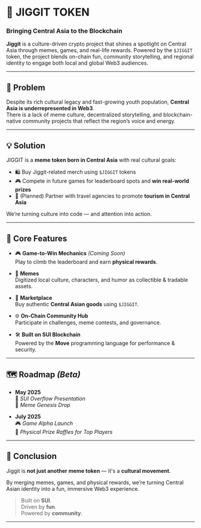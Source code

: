 # 🧿 JIGGIT TOKEN  
### Bringing Central Asia to the Blockchain

**Jiggit** is a culture-driven crypto project that shines a spotlight on Central Asia through memes, games, and real-life rewards. Powered by the `$JIGGIT` token, the project blends on-chain fun, community storytelling, and regional identity to engage both local and global Web3 audiences.

---

## 🧩 Problem

Despite its rich cultural legacy and fast-growing youth population, **Central Asia is underrepresented in Web3**.  
There is a lack of meme culture, decentralized storytelling, and blockchain-native community projects that reflect the region’s voice and energy.

---

## 💡 Solution

JIGGIT is a **meme token born in Central Asia** with real cultural goals:  
- 🛍 Buy Jiggit-related merch using `$JIGGIT` tokens  
- 🎮 Compete in future games for leaderboard spots and **win real-world prizes**  
- 🧳 (Planned) Partner with travel agencies to promote **tourism in Central Asia**

We’re turning culture into code — and attention into action.

---

## 🔑 Core Features

- 🎮 **Game-to-Win Mechanics** *(Coming Soon)*  
  Play to climb the leaderboard and earn **physical rewards**.
  
- 🤪 **Memes**  
  Digitized local culture, characters, and humor as collectible & tradable assets.

- 🛒 **Marketplace**  
  Buy authentic **Central Asian goods** using `$JIGGIT`.

- 🌐 **On-Chain Community Hub**  
  Participate in challenges, meme contests, and governance.

- 🛠 **Built on SUI Blockchain**  
  Powered by the **Move** programming language for performance & security.

---

## 🗺 Roadmap *(Beta)*

- **May 2025**  
  📢 *SUI Overflow Presentation*  
  🧠 *Meme Genesis Drop*

- **July 2025**  
  🎮 *Game Alpha Launch*  
  🎁 *Physical Prize Raffles for Top Players*

---

## 🎯 Conclusion

Jiggit is **not just another meme token** — it's a **cultural movement**.

By merging memes, games, and physical rewards, we’re turning Central Asian identity into a fun, immersive Web3 experience.

> Built on **SUI**.  
> Driven by **fun**.  
> Powered by **community**.

---


